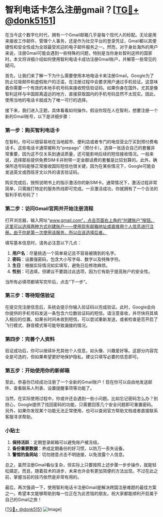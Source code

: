 # 智利电话卡怎么注册gmail？[[TG💪+ @donk5151](https://t.me/s/donk5151)]

在当今这个数字化时代，拥有一个Gmail邮箱几乎是每个现代人的标配。无论是用来接收工作邮件、管理个人事务，还是作为社交平台的登录凭证，Gmail都以其便捷性和安全性成为全球最受欢迎的电子邮件服务之一。然而，对于身处海外的用户来说，注册Gmail可能会遇到一些特殊的问题，特别是当你身处智利这样的国家时。本文将详细介绍如何使用智利电话卡成功注册Gmail账户，并解答一些常见的疑问。

首先，让我们来了解一下为什么需要使用本地电话卡来注册Gmail。Google为了防止垃圾邮件和虚假账户的泛滥，在注册过程中会要求用户通过手机验证。这意味着你需要一个有效的本地手机号码来接收短信验证码。如果你身在国外，尤其是像智利这样与中国距离遥远的地方，直接获取国内的手机号码显然不太现实。因此，使用当地的电话卡就成为了唯一可行的选择。

接下来，我们进入正题，具体看看如何操作。假设你现在人在智利，想要注册一个新的Gmail账号，以下是详细步骤：

### 第一步：购买智利电话卡

在智利，你可以很容易地在当地超市、便利店或者专门的电信营业厅买到预付费电话卡。这些电话卡通常被称为“prepago”（预付卡）。选择一张适合自己的套餐非常重要，因为这不仅关系到通话质量，还可能影响后续的短信接收情况。一般来说，选择那些提供免费SIM卡并附带一定金额话费的套餐是比较划算的。此外，确保所选号码能够正常接收国际短信也很关键，因为在某些情况下，Google可能会发送英文或西班牙文以外的语言验证码。

购买完成后，按照说明书上的指示激活你的新SIM卡。通常情况下，激活过程非常简单，只需拨打特定的服务热线即可完成。一旦激活成功，你就拥有了一个合法的智利手机号码了！

### 第二步：访问Gmail官网并开始注册流程

打开浏览器，输入网址“www.gmail.com”，点击页面右上角的“创建账户”按钮。这里可以选择两种方式创建账户——使用现有邮箱地址或直接用个人信息进行注册。由于你是第一次使用该服务，所以应该选择后者。

填写基本信息时，请务必注意以下几点：
1. **用户名**：尽量挑选一个简单易记且不容易被猜到的名字。
2. **密码**：设置强密码，包含大小写字母、数字以及特殊字符。
3. **生日**：根据实际情况如实填写，避免日后修改麻烦。
4. **性别**：可选填，但建议不要跳过此选项，因为它有助于提高账户的安全性。

当所有必填项都填写完毕后，点击“下一步”。

### 第三步：等待短信验证

在提交完注册信息后，系统会提示你输入验证码以完成验证。此时，Google会向你提供的手机号码发送一条包含六位数验证码的短信。请注意查收，并尽快将其填入相应的位置。如果长时间未收到短信，可以尝试重新发送，或者检查是否开启了飞行模式、静音模式等可能导致漏接的情况。

### 第四步：完善个人资料

验证成功后，你可以继续补充其他个人信息，如头像、兴趣爱好等。这部分内容完全是可选的，但如果希望更好地保护隐私，建议只填写必要的信息即可。

### 第五步：开始使用你的新邮箱

至此，恭喜你已经成功注册了一个全新的Gmail账户！现在你可以自由地发送邮件、查看联系人列表、设置提醒事项等功能了。

当然，在实际使用过程中，你或许还会遇到一些小问题。比如忘记密码怎么办？别担心，Google提供了找回密码的功能，只需要回答几个安全问题即可重置密码。另外，如果你发现某个功能无法正常使用，也可以查阅官方帮助文档或者直接联系客服寻求帮助。

### 小贴士

1. **保持活跃**：定期登录邮箱可以避免账户被冻结。
2. **备份重要数据**：养成定期备份的好习惯，以防万一丢失设备。
3. **警惕钓鱼网站**：切勿随意点击不明链接，以免泄露个人信息。

总之，虽然注册Gmail看似复杂，但实际上只要按照上述步骤一步步操作，就能轻松搞定。而且，随着技术的进步，未来也许会有更加简便的方法出现。不过在此之前，掌握当前的技巧依然是非常有用的。

最后，再次强调一下，使用智利电话卡注册Gmail是解决跨国注册难题的最佳方案之一。希望本文能够帮助到每一位正在为此苦恼的朋友。祝大家都能顺利开启属于自己的Gmail之旅！

[[TG💪+ @donk5151](https://t.me/s/donk5151) ![Image](https://i.postimg.cc/rwNCRYN7/Snipaste-2025-04-30-17-27-05.png)]